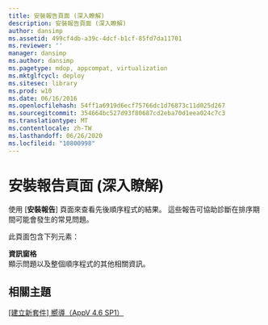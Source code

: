 ```yaml
---
title: 安裝報告頁面 (深入瞭解)
description: 安裝報告頁面 (深入瞭解)
author: dansimp
ms.assetid: 499cf4db-a39c-4dcf-b1cf-85fd7da11701
ms.reviewer: ''
manager: dansimp
ms.author: dansimp
ms.pagetype: mdop, appcompat, virtualization
ms.mktglfcycl: deploy
ms.sitesec: library
ms.prod: w10
ms.date: 06/16/2016
ms.openlocfilehash: 54ff1a6919d6ecf75766dc1d76873c11d025d267
ms.sourcegitcommit: 354664bc527d93f80687cd2eba70d1eea024c7c3
ms.translationtype: MT
ms.contentlocale: zh-TW
ms.lasthandoff: 06/26/2020
ms.locfileid: "10800998"
---
```

# 安裝報告頁面 (深入瞭解)


使用 [**安裝報告**] 頁面來查看先後順序程式的結果。 這些報告可協助診斷在排序期間可能會發生的常見問題。

此頁面包含下列元素：

<a href="" id="information-pane"></a>**資訊窗格**  
顯示問題以及整個順序程式的其他相關資訊。

## 相關主題


[[建立新套件] 嚮導（AppV 4.6 SP1）](create-new-package-wizard---appv-46-sp1-.md)

 

 





